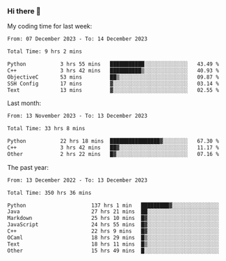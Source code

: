 ### Hi there 👋

My coding time for last week:

<!--START_SECTION:week-->

```txt
From: 07 December 2023 - To: 14 December 2023

Total Time: 9 hrs 2 mins

Python           3 hrs 55 mins   ███████████░░░░░░░░░░░░░░   43.49 %
C++              3 hrs 42 mins   ██████████▒░░░░░░░░░░░░░░   40.93 %
ObjectiveC       53 mins         ██▒░░░░░░░░░░░░░░░░░░░░░░   09.87 %
SSH Config       17 mins         ▓░░░░░░░░░░░░░░░░░░░░░░░░   03.14 %
Text             13 mins         ▓░░░░░░░░░░░░░░░░░░░░░░░░   02.55 %
```

<!--END_SECTION:week-->

Last month:

<!--START_SECTION:month-->

```txt
From: 13 November 2023 - To: 13 December 2023

Total Time: 33 hrs 8 mins

Python           22 hrs 18 mins  ████████████████▓░░░░░░░░   67.30 %
C++              3 hrs 42 mins   ██▓░░░░░░░░░░░░░░░░░░░░░░   11.17 %
Other            2 hrs 22 mins   █▓░░░░░░░░░░░░░░░░░░░░░░░   07.16 %
```

<!--END_SECTION:month-->

The past year:

<!--START_SECTION:year-->

```txt
From: 13 December 2022 - To: 13 December 2023

Total Time: 350 hrs 36 mins

Python                     137 hrs 1 min   █████████▓░░░░░░░░░░░░░░░   39.08 %
Java                       27 hrs 21 mins  ██░░░░░░░░░░░░░░░░░░░░░░░   07.80 %
Markdown                   25 hrs 10 mins  █▓░░░░░░░░░░░░░░░░░░░░░░░   07.18 %
JavaScript                 24 hrs 55 mins  █▓░░░░░░░░░░░░░░░░░░░░░░░   07.11 %
C++                        22 hrs 9 mins   █▓░░░░░░░░░░░░░░░░░░░░░░░   06.32 %
OCaml                      18 hrs 29 mins  █▒░░░░░░░░░░░░░░░░░░░░░░░   05.27 %
Text                       18 hrs 11 mins  █▒░░░░░░░░░░░░░░░░░░░░░░░   05.19 %
Other                      15 hrs 49 mins  █░░░░░░░░░░░░░░░░░░░░░░░░   04.51 %
```

<!--END_SECTION:year-->

